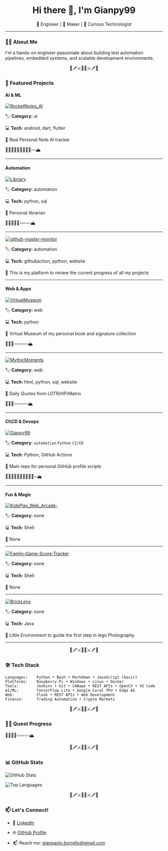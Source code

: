 <h1 align="center">Hi there 👋, I'm Gianpy99 </h1>

<p align="center">
  🚀 Engineer | 🔧 Maker | 🧠 Curious Technologist  
</p>

---

### 👨‍💻 About Me

I'm a hands-on engineer passionate about building test automation pipelines, embedded systems, and scalable development environments.

<p align="center">🏹🗡️⚔️🧙‍♂️⚔️🗡️🏹</p>

### 🌟 Featured Projects

#### AI & ML

[![RocketNotes_AI](https://img.shields.io/badge/RocketNotes_AI-Repo-blue?style=for-the-badge&logo=github)](https://github.com/Gianpy99/RocketNotes_AI)

🏷️ **Category:** ai

💻 **Tech:** android, dart, flutter

📖 Real Personal Note AI tracker

🧙‍♂️👣👣👣👣👣👣👣▫️▫️▫️🏔️


---



#### Automation

[![Libriary](https://img.shields.io/badge/Libriary-Repo-blue?style=for-the-badge&logo=github)](https://github.com/Gianpy99/Libriary)

🏷️ **Category:** automation

💻 **Tech:** python, sql

📖 Personal librarian

🧙‍♂️👣👣👣▫️▫️▫️▫️▫️▫️▫️🏔️


---

[![github-master-monitor](https://img.shields.io/badge/github-master-monitor-Repo-blue?style=for-the-badge&logo=github)](https://github.com/Gianpy99/github-master-monitor)

🏷️ **Category:** automation

💻 **Tech:** githubaction, python, website

📖 This is my platform to review the current progress of all my projects




---



#### Web & Apps

[![VirtualMuseum](https://img.shields.io/badge/VirtualMuseum-Repo-blue?style=for-the-badge&logo=github)](https://github.com/Gianpy99/VirtualMuseum)

🏷️ **Category:** web

💻 **Tech:** python

📖 Virtual Museum of my personal book and signature collection

🧙‍♂️👣▫️▫️▫️▫️▫️▫️▫️▫️▫️🏔️


---

[![MythicMoments](https://img.shields.io/badge/MythicMoments-Repo-blue?style=for-the-badge&logo=github)](https://github.com/Gianpy99/MythicMoments)

🏷️ **Category:** web

💻 **Tech:** html, python, sql, website

📖 Daily Quotes from LOTR/HP/Matrix

🧙‍♂️👣▫️▫️▫️▫️▫️▫️▫️▫️▫️🏔️


---



#### CI\CD & Devops

[![Gianpy99](https://img.shields.io/badge/Gianpy99-Repo-blue?style=for-the-badge&logo=github)](https://github.com/Gianpy99/Gianpy99)

🏷️ **Category:** `automation` `Python` `CI/CD`

💻 **Tech:** Python, GitHub Actions

📖 Main repo for personal GitHub profile scripts

🧙‍♂️👣👣👣👣👣👣👣👣▫️▫️🏔️


---



#### Fun & Magic

[![KidsPlay_Web_Arcade-](https://img.shields.io/badge/KidsPlay_Web_Arcade--Repo-blue?style=for-the-badge&logo=github)](https://github.com/Gianpy99/KidsPlay_Web_Arcade-)

🏷️ **Category:** none

💻 **Tech:** Shell

📖 None




---

[![Family-Game-Score-Tracker](https://img.shields.io/badge/Family-Game-Score-Tracker-Repo-blue?style=for-the-badge&logo=github)](https://github.com/Gianpy99/Family-Game-Score-Tracker)

🏷️ **Category:** none

💻 **Tech:** Shell

📖 None




---

[![BrickLens](https://img.shields.io/badge/BrickLens-Repo-blue?style=for-the-badge&logo=github)](https://github.com/Gianpy99/BrickLens)

🏷️ **Category:** none

💻 **Tech:** Java

📖 Little Environment to guide the first step in lego Photography




---



<p align="center">🏹🗡️⚔️🧙‍♂️⚔️🗡️🏹</p>


### 🛠 Tech Stack
```text
Languages:    Python • Bash • Markdown • JavaScript (basic)
Platforms:    Raspberry Pi • Windows • Linux • Docker
Tools:        Jenkins • Git • CANape • REST APIs • OpenCV • VS Code
AI/ML:        TensorFlow Lite • Google Coral TPU • Edge AI
Web:          Flask • REST APIs • Web Development
Finance:      Trading Automation • Crypto Markets
```

<p align="center">🏹🗡️⚔️🧙‍♂️⚔️🗡️🏹</p>

### 🧙‍♂️ Quest Progress

🧙‍♂️👣👣▫️▫️▫️▫️▫️▫️▫️▫️🏔️

<p align="center">🏹🗡️⚔️🧙‍♂️⚔️🗡️🏹</p>

### 📊 GitHub Stats

![GitHub Stats](https://github-readme-stats.vercel.app/api?username=Gianpy99&show_icons=true&theme=tokyonight)

![Top Languages](https://github-readme-stats.vercel.app/api/top-langs/?username=Gianpy99&layout=compact&theme=tokyonight)

<p align="center">🏹🗡️⚔️🧙‍♂️⚔️🗡️🏹</p>

### 📫 Let's Connect!

- 💼 [LinkedIn](https://www.linkedin.com/in/gianpaolo-borrello)

- 🌐 [GitHub Profile](https://github.com/Gianpy99)

- 📬 Reach me: gianpaolo.borrello@gmail.com
